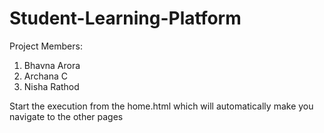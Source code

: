 # Student-Learning-Platform

Project Members:
1. Bhavna Arora 
2. Archana C    
3. Nisha Rathod 

Start the execution from the home.html which will automatically make you navigate to the other pages
